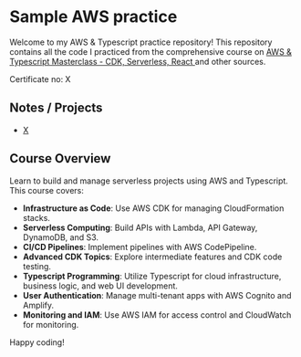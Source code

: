 # Sample AWS practice

Welcome to my AWS & Typescript practice repository! This repository contains all the code I practiced from the comprehensive course on [AWS & Typescript Masterclass - CDK, Serverless, React
](https://www.udemy.com/course/aws-typescript-cdk-serverless-react) and other sources. 

Certificate no: X

## Notes / Projects
* [X](x)

## Course Overview

Learn to build and manage serverless projects using AWS and Typescript. This course covers:
- **Infrastructure as Code**: Use AWS CDK for managing CloudFormation stacks.
- **Serverless Computing**: Build APIs with Lambda, API Gateway, DynamoDB, and S3.
- **CI/CD Pipelines**: Implement pipelines with AWS CodePipeline.
- **Advanced CDK Topics**: Explore intermediate features and CDK code testing.
- **Typescript Programming**: Utilize Typescript for cloud infrastructure, business logic, and web UI development.
- **User Authentication**: Manage multi-tenant apps with AWS Cognito and Amplify.
- **Monitoring and IAM**: Use AWS IAM for access control and CloudWatch for monitoring.


Happy coding!
